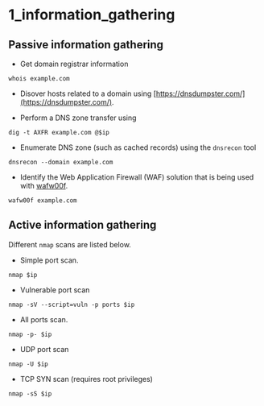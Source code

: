 # 1_information_gathering

## Passive information gathering

- Get domain registrar information
```shell
whois example.com
```

- Disover hosts related to a domain using [https://dnsdumpster.com/](https://dnsdumpster.com/).

- Perform a DNS zone transfer using

```shell
dig -t AXFR example.com @$ip
```

- Enumerate DNS zone (such as cached records) using the `dnsrecon` tool

```shell
dnsrecon --domain example.com
```

- Identify the Web Application Firewall (WAF) solution that is being used with [wafw00f](https://github.com/EnableSecurity/wafw00f).

```shell
wafw00f example.com
```

## Active information gathering

Different `nmap` scans are listed below.

- Simple port scan.

```shell
nmap $ip
```

- Vulnerable port scan

```shell
nmap -sV --script=vuln -p ports $ip
```

- All ports scan.

```shell
nmap -p- $ip
```

- UDP port scan

```shell
nmap -U $ip
```

- TCP SYN scan (requires root privileges)

```shell
nmap -sS $ip
```
